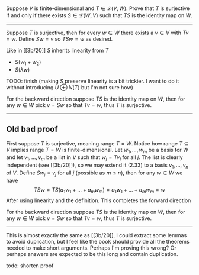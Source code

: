 Suppose $V$ is finite-dimensional and $T \in \mathcal L(V,W)$. Prove that $T$ is surjective if and only if there exists $S \in \mathcal L(W,V)$ such that $TS$ is the identity map on $W$.

---

Suppose $T$ is surjective, then for every $w \in W$ there exists a $v \in V$ with $Tv = w$. Define $Sw = v$ so $TSw = w$ as desired.

Like in [[3b/20]] $S$ inherits linearity from $T$
- $S(w_1+w_2)$
- $S(\lambda w)$

TODO: finish (making $S$ preserve linearity is a bit trickier. I want to do it without introducing $U\oplus N(T)$ but I'm not sure how)



For the backward direction suppose $TS$ is the identity map on $W$, then for any $w \in W$ pick $v = Sw$ so that $Tv = w$, thus $T$ is surjective.

---

## Old bad proof

First suppose $T$ is surjective, meaning $\text{range }T = W$. Notice how $\text{range }T \subseteq V$ implies $\text{range }T = W$ is finite-dimensional.
Let $w_1,\dots,w_m$ be a basis for $W$ and let $v_1,\dots,v_m$ be a list in $V$ such that $w_j = Tv_j$ for all $j$. The list is clearly independent (see [[3b/20]]), so we may extend it (2.33) to a basis $v_1,\dots,v_n$ of $V$.
Define $Sw_j = v_j$ for all $j$ (possible as $m \le n$), then for any $w \in W$ we have
$$
TSw = TS(a_1w_1+\dots+a_mw_m) = a_1w_1+\dots+a_mw_m = w
$$
After using linearity and the definition.  This completes the forward direction

For the backward direction suppose $TS$ is the identity map on $W$, then for any $w \in W$ pick $v = Sw$ so that $Tv = w$, thus $T$ is surjective.

---

This is almost exactly the same as [[3b/20]], I could extract some lemmas to avoid duplication, but I feel like the book should provide all the theorems needed to make short arguments. Perhaps I'm proving this wrong? Or perhaps answers are expected to be this long and contain duplication.

todo: shorten proof
